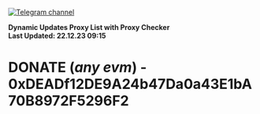 [![Telegram channel](https://img.shields.io/endpoint?url=https://runkit.io/damiankrawczyk/telegram-badge/branches/master?url=https://t.me/n4z4v0d)](https://t.me/n4z4v0d) 

**Dynamic Updates Proxy List with Proxy Checker**  
**Last Updated: 22.12.23 09:15**

# DONATE (_any evm_) - 0xDEADf12DE9A24b47Da0a43E1bA70B8972F5296F2

